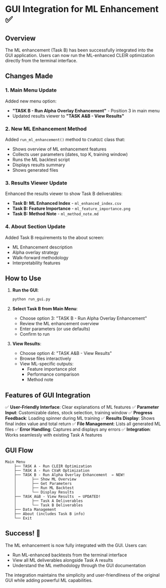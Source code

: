 # GUI Integration for ML Enhancement ✅

## Overview
The ML enhancement (Task B) has been successfully integrated into the GUI application. Users can now run the ML-enhanced CLEIR optimization directly from the terminal interface.

## Changes Made

### 1. Main Menu Update
Added new menu option:
- **"TASK B - Run Alpha Overlay Enhancement"** - Position 3 in main menu
- Updated results viewer to **"TASK A&B - View Results"**

### 2. New ML Enhancement Method
Added `run_ml_enhancement()` method to `CVaRGUI` class that:
- Shows overview of ML enhancement features
- Collects user parameters (dates, top K, training window)
- Runs the ML backtest script
- Displays results summary
- Shows generated files

### 3. Results Viewer Update
Enhanced the results viewer to show Task B deliverables:
- **Task B: ML Enhanced Index** - `ml_enhanced_index.csv`
- **Task B: Feature Importance** - `ml_feature_importance.png`
- **Task B: Method Note** - `ml_method_note.md`

### 4. About Section Update
Added Task B requirements to the about screen:
- ML Enhancement description
- Alpha overlay strategy
- Walk-forward methodology
- Interpretability features

## How to Use

1. **Run the GUI**:
   ```bash
   python run_gui.py
   ```

2. **Select Task B from Main Menu**:
   - Choose option 3: "TASK B - Run Alpha Overlay Enhancement"
   - Review the ML enhancement overview
   - Enter parameters (or use defaults)
   - Confirm to run

3. **View Results**:
   - Choose option 4: "TASK A&B - View Results"
   - Browse files interactively
   - View ML-specific outputs:
     - Feature importance plot
     - Performance comparison
     - Method note

## Features of GUI Integration

✅ **User-Friendly Interface**: Clear explanations of ML features
✅ **Parameter Input**: Customizable dates, stock selection, training window
✅ **Progress Feedback**: Loading spinner during ML training
✅ **Results Display**: Shows final index value and total return
✅ **File Management**: Lists all generated ML files
✅ **Error Handling**: Captures and displays any errors
✅ **Integration**: Works seamlessly with existing Task A features

## GUI Flow

```
Main Menu
    ├── TASK A - Run CLEIR Optimization
    ├── TASK A - Run CVaR Optimization
    ├── TASK B - Run Alpha Overlay Enhancement  ← NEW!
    │       ├── Show ML Overview
    │       ├── Get Parameters
    │       ├── Run ML Backtest
    │       └── Display Results
    ├── TASK A&B - View Results  ← UPDATED!
    │       ├── Task A Deliverables
    │       └── Task B Deliverables
    ├── Data Management
    ├── About (includes Task B info)
    └── Exit
```

## Success! 🎉

The ML enhancement is now fully integrated with the GUI. Users can:
- Run ML-enhanced backtests from the terminal interface
- View all ML deliverables alongside Task A results
- Understand the ML methodology through the GUI documentation

The integration maintains the simplicity and user-friendliness of the original GUI while adding powerful ML capabilities.
